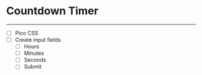 # Countdown Timer
---

- [ ] Pico CSS
- [ ] Create input fields
  - [ ] Hours
  - [ ] Minutes
  - [ ] Seconds
  - [ ] Submit

